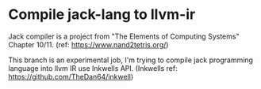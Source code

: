 # Compile jack-lang to llvm-ir
Jack compiler is a project from "The Elements of Computing Systems" Chapter 10/11. (ref: https://www.nand2tetris.org/)

This branch is an experimental job, I'm trying to compile jack programming language into llvm IR use Inkwells API. 
(Inkwells ref: https://github.com/TheDan64/inkwell)

